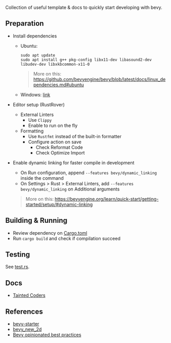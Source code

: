 Collection of useful template & docs to quickly start developing with bevy.

## Preparation

- Install dependencies

    - Ubuntu:

      ```
      sudo apt update
      sudo apt install g++ pkg-config libx11-dev libasound2-dev libudev-dev libxkbcommon-x11-0
      ```

      > More on this: https://github.com/bevyengine/bevy/blob/latest/docs/linux_dependencies.md#ubuntu

    - Windows: [link](https://bevyengine.org/learn/quick-start/getting-started/setup/#windows)

- Editor setup (RustRover)
    - External Linters
        - Use `Clippy`
        - Enable to run on the fly
    - Formatting
        - Use `Rustfmt` instead of the built-in formatter
        - Configure action on save
            - Check Reformat Code
            - Check Optimize Import

- Enable dynamic linking for faster compile in development
    - On Run configuration, append `--features bevy/dynamic_linking` inside the command
    - On Settings > Rust > External Linters, add `--features bevy/dynamic_linking` on Additional arguments

  > More on this: https://bevyengine.org/learn/quick-start/getting-started/setup/#dynamic-linking

## Building & Running

- Review dependency on [Cargo.toml](Cargo.toml)
- Run `cargo build` and check if compilation succeed

## Testing

See [test.rs](src/people/tests.rs).

## Docs

- [Tainted Coders](https://taintedcoders.com/)

## References

- [bevy-starter](https://github.com/nolantait/bevy-starter)
- [bevy_new_2d](https://github.com/TheBevyFlock/bevy_new_2d)
- [Bevy opinionated best practices](https://github.com/tbillington/bevy_best_practices)
